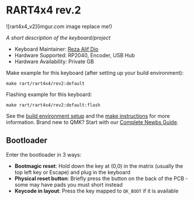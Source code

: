 # RART4x4 rev.2

![rart4x4_v2](imgur.com image replace me!)

*A short description of the keyboard/project*

* Keyboard Maintainer: [Reza Alif Dio](https://github.com/Alabahuy)
* Hardware Supported: RP2040, Encoder, USB Hub
* Hardware Availability: Private GB

Make example for this keyboard (after setting up your build environment):

    make rart/rart4x4/rev2:default

Flashing example for this keyboard:

    make rart/rart4x4/rev2:default:flash

See the [build environment setup](https://docs.qmk.fm/#/getting_started_build_tools) and the [make instructions](https://docs.qmk.fm/#/getting_started_make_guide) for more information. Brand new to QMK? Start with our [Complete Newbs Guide](https://docs.qmk.fm/#/newbs).

## Bootloader

Enter the bootloader in 3 ways:

* **Bootmagic reset**: Hold down the key at (0,0) in the matrix (usually the top left key or Escape) and plug in the keyboard
* **Physical reset button**: Briefly press the button on the back of the PCB - some may have pads you must short instead
* **Keycode in layout**: Press the key mapped to `QK_BOOT` if it is available
